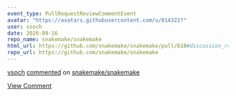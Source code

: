 ```yaml
---
event_type: PullRequestReviewCommentEvent
avatar: "https://avatars.githubusercontent.com/u/814322?"
user: vsoch
date: 2020-09-16
repo_name: snakemake/snakemake
html_url: https://github.com/snakemake/snakemake/pull/618#discussion_r489771983
repo_url: https://github.com/snakemake/snakemake
---
```


<a href='https://github.com/vsoch' target='_blank'>vsoch</a> <a href='https://github.com/snakemake/snakemake/pull/618#discussion_r489771983' target='_blank'>commented</a> on <a href='https://github.com/snakemake/snakemake' target='_blank'>snakemake/snakemake</a>

<a href='https://github.com/snakemake/snakemake/pull/618#discussion_r489771983' target='_blank'>View Comment</a>